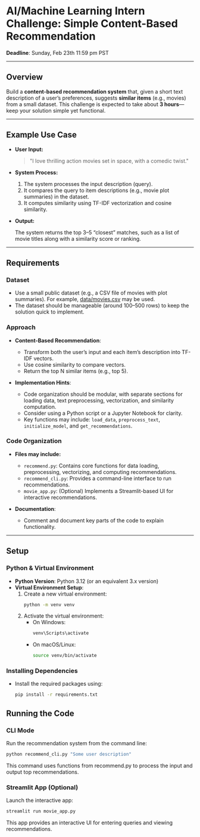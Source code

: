 # AI/Machine Learning Intern Challenge: Simple Content-Based Recommendation

**Deadline**: Sunday, Feb 23th 11:59 pm PST

---

## Overview

Build a **content-based recommendation system** that, given a short text description of a user’s preferences, suggests **similar items** (e.g., movies) from a small dataset. This challenge is expected to take about **3 hours**—keep your solution simple yet functional.

---

## Example Use Case

- **User Input:**

  > "I love thrilling action movies set in space, with a comedic twist."

- **System Process:**

  1. The system processes the input description (query).
  2. It compares the query to item descriptions (e.g., movie plot summaries) in the dataset.
  3. It computes similarity using TF-IDF vectorization and cosine similarity.

- **Output:**

  The system returns the top 3–5 “closest” matches, such as a list of movie titles along with a similarity score or ranking.

---

## Requirements

### Dataset

- Use a small public dataset (e.g., a CSV file of movies with plot summaries). For example, [data/movies.csv](data/movies.csv) may be used.
- The dataset should be manageable (around 100–500 rows) to keep the solution quick to implement.

### Approach

- **Content-Based Recommendation**:
  - Transform both the user’s input and each item’s description into TF-IDF vectors.
  - Use cosine similarity to compare vectors.
  - Return the top N similar items (e.g., top 5).

- **Implementation Hints**:
  - Code organization should be modular, with separate sections for loading data, text preprocessing, vectorization, and similarity computation.
  - Consider using a Python script or a Jupyter Notebook for clarity.
  - Key functions may include: `load_data`, `preprocess_text`, `initialize_model`, and `get_recommendations`.

### Code Organization

- **Files may include:**
  - `recommend.py`: Contains core functions for data loading, preprocessing, vectorizing, and computing recommendations.
  - `recommend_cli.py`: Provides a command-line interface to run recommendations.
  - `movie_app.py`: (Optional) Implements a Streamlit-based UI for interactive recommendations.

- **Documentation**:
  - Comment and document key parts of the code to explain functionality.

---

## Setup

### Python & Virtual Environment

- **Python Version**: Python 3.12 (or an equivalent 3.x version)
- **Virtual Environment Setup**:
  1. Create a new virtual environment:
     ```bash
     python -m venv venv
     ```
  2. Activate the virtual environment:
     - On Windows:
       ```bash
       venv\Scripts\activate
       ```
     - On macOS/Linux:
       ```bash
       source venv/bin/activate
       ```

### Installing Dependencies

- Install the required packages using:
  ```bash
  pip install -r requirements.txt
   ```
## Running the Code

### CLI Mode
Run the recommendation system from the command line:
   ```bash
python recommend_cli.py "Some user description"
   ```
This command uses functions from recommend.py to process the input and output top recommendations.

### Streamlit App (Optional)
Launch the interactive app:
   ```bash
   streamlit run movie_app.py
   ```
This app provides an interactive UI for entering queries and viewing recommendations.